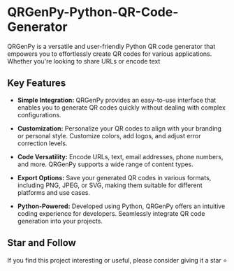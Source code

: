 # QRGenPy-Python-QR-Code-Generator
QRGenPy is a versatile and user-friendly Python QR code generator that empowers you to effortlessly create QR codes for various applications. Whether you're looking to share URLs or encode text

## Key Features

- **Simple Integration:** QRGenPy provides an easy-to-use interface that enables you to generate QR codes quickly without dealing with complex configurations.

- **Customization:** Personalize your QR codes to align with your branding or personal style. Customize colors, add logos, and adjust error correction levels.

- **Code Versatility:** Encode URLs, text, email addresses, phone numbers, and more. QRGenPy supports a wide range of content types.

- **Export Options:** Save your generated QR codes in various formats, including PNG, JPEG, or SVG, making them suitable for different platforms and use cases.

- **Python-Powered:** Developed using Python, QRGenPy offers an intuitive coding experience for developers. Seamlessly integrate QR code generation into your projects.

## Star and Follow

If you find this project interesting or useful, please consider giving it a star ⭐ 
